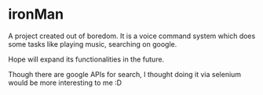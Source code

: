 # ironMan

A project created out of boredom. It is a voice command system which does some tasks like playing music, searching on google.

Hope will expand its functionalities in the future.

Though there are google APIs for search, I thought doing it via selenium would be more interesting to me :D
